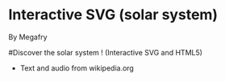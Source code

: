 # Interactive SVG (solar system)
By Megafry

#Discover the solar system ! (Interactive SVG and HTML5)
- Text and audio from wikipedia.org
